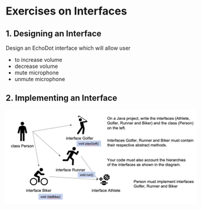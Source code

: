# Exercises on  Interfaces

## 1. Designing an Interface
Design an EchoDot interface which will allow user
* to increase volume
* decrease volume
* mute microphone
* unmute microphone

## 2. Implementing an Interface
![Exercise No. 2](./exercise2.png "Exercise No. 2")

